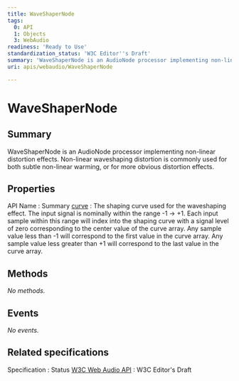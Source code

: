 ```yaml
---
title: WaveShaperNode
tags:
  0: API
  1: Objects
  3: WebAudio
readiness: 'Ready to Use'
standardization_status: 'W3C Editor''s Draft'
summary: 'WaveShaperNode is an AudioNode processor implementing non-linear distortion effects. Non-linear waveshaping distortion is commonly used for both subtle non-linear warming, or for more obvious distortion effects.'
uri: apis/webaudio/WaveShaperNode

---
```

# WaveShaperNode

## Summary

WaveShaperNode is an AudioNode processor implementing non-linear distortion effects. Non-linear waveshaping distortion is commonly used for both subtle non-linear warming, or for more obvious distortion effects.

## Properties

API Name
:   Summary
[curve](/apis/webaudio/WaveShaperNode/curve)
:   The shaping curve used for the waveshaping effect. The input signal is nominally within the range -1 -\> +1. Each input sample within this range will index into the shaping curve with a signal level of zero corresponding to the center value of the curve array. Any sample value less than -1 will correspond to the first value in the curve array. Any sample value less greater than +1 will correspond to the last value in the curve array.

## Methods

*No methods.*

## Events

*No events.*

## Related specifications

Specification
:   Status
[W3C Web Audio API](http://webaudio.github.io/web-audio-api/)
:   W3C Editor's Draft

